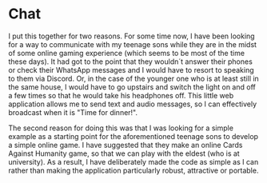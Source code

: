# Chat

I put this together for two reasons. For some time now, I have been looking for a way to communicate with my teenage sons while they are in the midst of some online gaming experience (which seems to be most of the time these days). It had got to the point that they wouldn´t answer their phones or check their WhatsApp messages and I would have to resort to speaking to them via Discord. Or, in the case of the younger one who is at least still in the same house, I would have to go upstairs and switch the light on and off a few times so that he would take his headphones off. This little web application allows me to send text and audio messages, so I can effectively broadcast when it is "Time for dinner!".

The second reason for doing this was that I was looking for a simple example as a starting point for the aforementioned teenage sons to develop a simple online game. I have suggested that they make an online Cards Against Humanity game, so that we can play with the eldest (who is at university). As a result, I have deliberately made the code as simple as I can rather than making the application particularly robust, attractive or portable.
